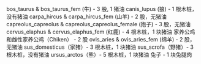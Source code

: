 bos_taurus & bos_taurus_fem (牛) - 3 股, 1 猪油
canis_lupus (狼) - 1 根木桩，没有猪油
carpa_hircus & carpa_hircus_fem (山羊) - 2 股，无猪油
capreolus_capreolus & capreolus_capreolus_female (狍子) - 3 股，无猪油
cervus_elaphus & cervus_elaphus_fem (红鹿) - 4 根木桩，1 块猪油
家养公鸡和雌性家养公鸡（Chiken） - 2 股
ovis_aries & ovis_aries_fem (绵羊) - 2 股，无猪油
sus_domesticus（家猪）- 3 根木桩，1 块猪油
sus_scrofa（野猪）- 3 根木桩，没有猪油
ursus_arctos（熊）- 5 根木桩，1 块猪油
兔子 - 1 块兔腿肉